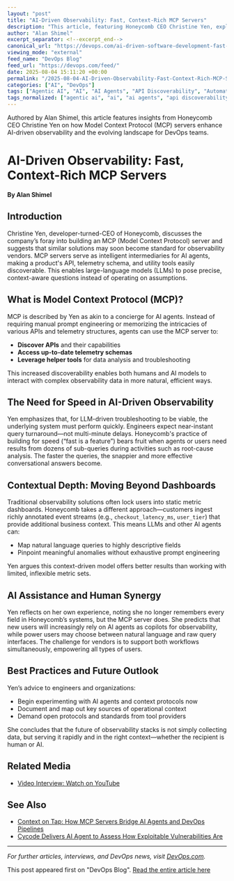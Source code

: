 ```yaml
---
layout: "post"
title: "AI-Driven Observability: Fast, Context-Rich MCP Servers"
description: "This article, featuring Honeycomb CEO Christine Yen, explores the use of Model Context Protocol (MCP) servers for AI-driven observability. It explains how MCP servers enable AI agents to quickly and contextually query telemetry and APIs, facilitating faster, more accurate troubleshooting in modern software environments."
author: "Alan Shimel"
excerpt_separator: <!--excerpt_end-->
canonical_url: "https://devops.com/ai-driven-software-development-fast-context-rich-mcp-servers/?utm_source=rss&utm_medium=rss&utm_campaign=ai-driven-software-development-fast-context-rich-mcp-servers"
viewing_mode: "external"
feed_name: "DevOps Blog"
feed_url: "https://devops.com/feed/"
date: 2025-08-04 15:11:20 +00:00
permalink: "/2025-08-04-AI-Driven-Observability-Fast-Context-Rich-MCP-Servers.html"
categories: ["AI", "DevOps"]
tags: ["Agentic AI", "AI", "AI Agents", "API Discoverability", "Automation", "Context Mapping", "Developer Experience", "DevOps", "Honeycomb", "LLM", "MCP", "Model Context Protocol", "Observability", "Posts", "Root Cause Analysis", "Telemetry", "Video Interviews"]
tags_normalized: ["agentic ai", "ai", "ai agents", "api discoverability", "automation", "context mapping", "developer experience", "devops", "honeycomb", "llm", "mcp", "model context protocol", "observability", "posts", "root cause analysis", "telemetry", "video interviews"]
---
```


Authored by Alan Shimel, this article features insights from Honeycomb CEO Christine Yen on how Model Context Protocol (MCP) servers enhance AI-driven observability and the evolving landscape for DevOps teams.<!--excerpt_end-->

# AI-Driven Observability: Fast, Context-Rich MCP Servers

**By Alan Shimel**

## Introduction

Christine Yen, developer-turned-CEO of Honeycomb, discusses the company’s foray into building an MCP (Model Context Protocol) server and suggests that similar solutions may soon become standard for observability vendors. MCP servers serve as intelligent intermediaries for AI agents, making a product's API, telemetry schema, and utility tools easily discoverable. This enables large-language models (LLMs) to pose precise, context-aware questions instead of operating on assumptions.

## What is Model Context Protocol (MCP)?

MCP is described by Yen as akin to a concierge for AI agents. Instead of requiring manual prompt engineering or memorizing the intricacies of various APIs and telemetry structures, agents can use the MCP server to:

- **Discover APIs** and their capabilities
- **Access up-to-date telemetry schemas**
- **Leverage helper tools** for data analysis and troubleshooting

This increased discoverability enables both humans and AI models to interact with complex observability data in more natural, efficient ways.

## The Need for Speed in AI-Driven Observability

Yen emphasizes that, for LLM-driven troubleshooting to be viable, the underlying system must perform quickly. Engineers expect near-instant query turnaround—not multi-minute delays. Honeycomb's practice of building for speed (“fast is a feature”) bears fruit when agents or users need results from dozens of sub-queries during activities such as root-cause analysis. The faster the queries, the snappier and more effective conversational answers become.

## Contextual Depth: Moving Beyond Dashboards

Traditional observability solutions often lock users into static metric dashboards. Honeycomb takes a different approach—customers ingest richly annotated event streams (e.g., `checkout_latency_ms`, `user_tier`) that provide additional business context. This means LLMs and other AI agents can:

- Map natural language queries to highly descriptive fields
- Pinpoint meaningful anomalies without exhaustive prompt engineering

Yen argues this context-driven model offers better results than working with limited, inflexible metric sets.

## AI Assistance and Human Synergy

Yen reflects on her own experience, noting she no longer remembers every field in Honeycomb’s systems, but the MCP server does. She predicts that new users will increasingly rely on AI agents as copilots for observability, while power users may choose between natural language and raw query interfaces. The challenge for vendors is to support both workflows simultaneously, empowering all types of users.

## Best Practices and Future Outlook

Yen’s advice to engineers and organizations:

- Begin experimenting with AI agents and context protocols now
- Document and map out key sources of operational context
- Demand open protocols and standards from tool providers

She concludes that the future of observability stacks is not simply collecting data, but serving it rapidly and in the right context—whether the recipient is human or AI.

## Related Media

- [Video Interview: Watch on YouTube](https://youtu.be/Fojn5NFwaw8)

## See Also

- [Context on Tap: How MCP Servers Bridge AI Agents and DevOps Pipelines](https://devops.com/context-on-tap-how-mcp-servers-bridge-ai-agents-and-devops-pipelines/)
- [Cycode Delivers AI Agent to Assess How Exploitable Vulnerabilities Are](https://devops.com/cycode-delivers-ai-agent-to-assess-how-exploitable-vulnerabilities-are/)

---

*For further articles, interviews, and DevOps news, visit [DevOps.com](https://devops.com/).*

This post appeared first on "DevOps Blog". [Read the entire article here](https://devops.com/ai-driven-software-development-fast-context-rich-mcp-servers/?utm_source=rss&utm_medium=rss&utm_campaign=ai-driven-software-development-fast-context-rich-mcp-servers)
